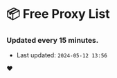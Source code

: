 # :package: Free Proxy List
### Updated every 15 minutes.

- Last updated: `2024-05-12 13:56`

:heart:
